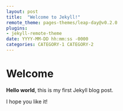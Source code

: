 ```yaml
---
layout: post
title:  "Welcome to Jekyll!"
remote_theme: pages-themes/leap-day@v0.2.0
plugins:
- jekyll-remote-theme
date: YYYY-MM-DD hh:mm:ss -0000
categories: CATEGORY-1 CATEGORY-2
---
```


# Welcome

**Hello world**, this is my first Jekyll blog post.

I hope you like it!